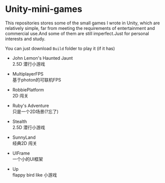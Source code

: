 # Unity-mini-games

This repositories stores some of the small games I wrote in Unity, which are relatively simple, far from meeting the requirements of entertainment and commercial use.And some of them are still imperfect.Just for personal interests and study.

You can just download `Build` folder to play it (if it has)

- John Lemon's Haunted Jaunt  
2.5D 潜行小游戏

- MultiplayerFPS  
基于photon的可联机FPS

- RobbiePlatform  
2D 闯关

- Ruby's Adventure  
只是一个2D场景(?忘了)

- Stealth  
2.5D 潜行小游戏

- SunnyLand  
经典2D 闯关

- UIFrame  
一个小的UI框架

- Up  
flappy bird like 小游戏